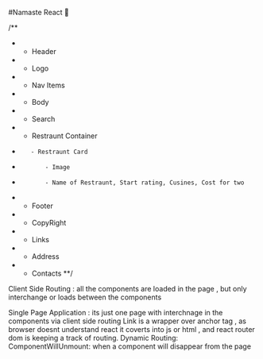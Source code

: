 #Namaste React 🚀

<!-- #Namaste Food -->

/\*\*

- - Header
- - Logo
- - Nav Items
- - Body
- - Search
- - Restraunt Container
-        - Restraunt Card
-            - Image
-            - Name of Restraunt, Start rating, Cusines, Cost for two
- - Footer
- - CopyRight
- - Links
- - Address
- - Contacts
    \*\*/

Client Side Routing : all the components are loaded in the page , but only interchange or loads between the components

Single Page Application : its just one page with interchnage in the components via client side routing
Link is a wrapper over anchor tag , as browser doesnt understand react it coverts into js or html , and react router dom is keeping a track of routing.
Dynamic Routing:
ComponentWillUnmount: when a component will disappear from the page
